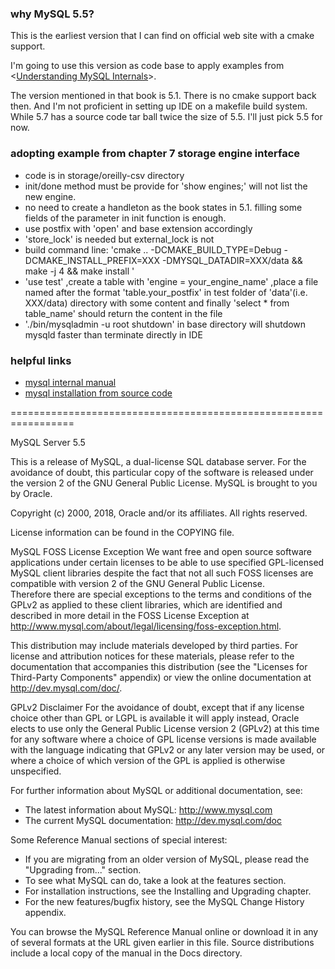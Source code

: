 ### why MySQL 5.5?
This is the earliest version that I can find on official web site with a cmake support.

I'm going to use this version as code base to apply examples from <[Understanding MySQL Internals](http://shop.oreilly.com/product/9780596009571.do)>.

The version mentioned in that book is 5.1. There is no cmake support back then. And I'm not proficient in setting up
IDE on a makefile build system. While 5.7 has a source code tar ball twice the size of 5.5. I'll just pick 5.5 for now.


### adopting example from chapter 7 storage engine interface
* code is in storage/oreilly-csv directory
* init/done method must be provide for 'show engines;' will not list the new engine.
* no need to create a handleton as the book states in 5.1. filling some fields of the parameter in init function is enough.
* use postfix with 'open' and base extension accordingly
* 'store_lock' is needed but external_lock is not
* build command line: 'cmake .. -DCMAKE_BUILD_TYPE=Debug -DCMAKE_INSTALL_PREFIX=XXX -DMYSQL_DATADIR=XXX/data && make -j 4 && make install
'
* 'use test' ,create a table with 'engine = your_engine_name' ,place a file named after the format 'table.your_postfix' in test folder of 'data'(i.e. XXX/data) directory with some content and finally 'select * from table_name' should return the content in the file
* './bin/mysqladmin -u root shutdown' in base directory will shutdown mysqld faster than terminate directly in IDE
### helpful links

* [mysql internal manual](https://dev.mysql.com/doc/internals/en/creating-handlerton.html)
* [mysql installation from source code](http://howtolamp.com/lamp/mysql/5.6/installing#post-install)


=================================================================

MySQL Server 5.5

This is a release of MySQL, a dual-license SQL database server.
For the avoidance of doubt, this particular copy of the software 
is released under the version 2 of the GNU General Public License. 
MySQL is brought to you by Oracle.

Copyright (c) 2000, 2018, Oracle and/or its affiliates. All rights reserved.

License information can be found in the COPYING file.

MySQL FOSS License Exception
We want free and open source software applications under certain
licenses to be able to use specified GPL-licensed MySQL client
libraries despite the fact that not all such FOSS licenses are
compatible with version 2 of the GNU General Public License.  
Therefore there are special exceptions to the terms and conditions 
of the GPLv2 as applied to these client libraries, which are 
identified and described in more detail in the FOSS License 
Exception at 
<http://www.mysql.com/about/legal/licensing/foss-exception.html>.

This distribution may include materials developed by third
parties. For license and attribution notices for these
materials, please refer to the documentation that accompanies
this distribution (see the "Licenses for Third-Party Components"
appendix) or view the online documentation at 
<http://dev.mysql.com/doc/>.

GPLv2 Disclaimer
For the avoidance of doubt, except that if any license choice
other than GPL or LGPL is available it will apply instead, 
Oracle elects to use only the General Public License version 2 
(GPLv2) at this time for any software where a choice of GPL 
license versions is made available with the language indicating 
that GPLv2 or any later version may be used, or where a choice 
of which version of the GPL is applied is otherwise unspecified.

For further information about MySQL or additional documentation, 
see:
- The latest information about MySQL: http://www.mysql.com
- The current MySQL documentation: http://dev.mysql.com/doc

Some Reference Manual sections of special interest:
- If you are migrating from an older version of MySQL, please 
  read the "Upgrading from..." section.
- To see what MySQL can do, take a look at the features section.
- For installation instructions, see the Installing and Upgrading
  chapter.
- For the new features/bugfix history, see the MySQL Change History 
  appendix.

You can browse the MySQL Reference Manual online or download it 
in any of several formats at the URL given earlier in this file.
Source distributions include a local copy of the manual in the
Docs directory.
